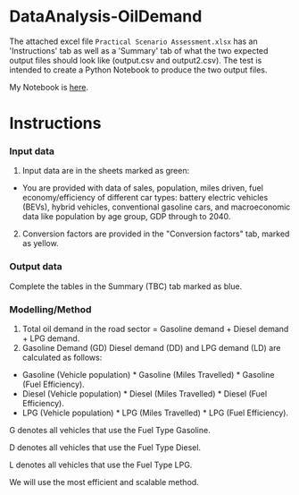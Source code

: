 # DataAnalysis-OilDemand
 
The attached excel file `Practical Scenario Assessment.xlsx` has an 'Instructions' tab as well as a 'Summary' tab of what the two expected output files should look like (output.csv and output2.csv). The test is intended to create a Python Notebook to produce the two output files. 

My Notebook is [here](https://github.com/manuzrpEd/DataAnalysis-OilDemand/blob/main/DataAnalysis-OilDemand.ipynb).

# Instructions

### Input data ###

1. Input data are in the sheets marked as green:
  *  You are provided with data of sales, population, miles driven, fuel economy/efficiency of different car types: battery electric vehicles (BEVs), hybrid vehicles, conventional gasoline cars, and macroeconomic data like population by age group, GDP through to 2040.
2. Conversion factors are provided in the "Conversion factors" tab, marked as yellow.

### Output data ###

Complete the tables in the Summary (TBC) tab marked as blue.

### Modelling/Method ###

1. Total oil demand in the road sector = Gasoline demand + Diesel demand + LPG demand.
2. Gasoline Demand (GD) Diesel demand (DD) and LPG demand (LD) are calculated as follows:
 *  Gasoline (Vehicle population) * Gasoline (Miles Travelled) * Gasoline (Fuel Efficiency).
 *  Diesel (Vehicle population) * Diesel (Miles Travelled) * Diesel (Fuel Efficiency).
 *  LPG (Vehicle population) * LPG (Miles Travelled) * LPG (Fuel Efficiency).

G denotes all vehicles that use the Fuel Type Gasoline.

D denotes all vehicles that use the Fuel Type Diesel.

L denotes all vehicles that use the Fuel Type LPG.

We will use the most efficient and scalable method.
